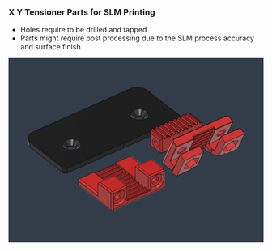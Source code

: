 ### X Y Tensioner Parts for SLM Printing

- Holes require to be drilled and tapped
- Parts might require post processing due to the SLM process accuracy and surface finish

![](1.png)
